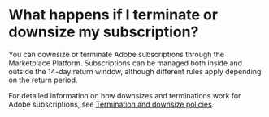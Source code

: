 # What happens if I terminate or downsize my subscription?

You can downsize or terminate Adobe subscriptions through the Marketplace Platform. Subscriptions can be managed both inside and outside the 14-day return window, although different rules apply depending on the return period.

For detailed information on how downsizes and terminations work for Adobe subscriptions, see [Termination and downsize policies](../downsize-and-termination-policies.md).
